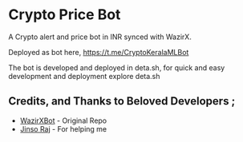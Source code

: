 # Crypto Price Bot
A Crypto alert and price bot in INR synced with WazirX.

Deployed as bot here,
https://t.me/CryptoKeralaMLBot

The bot is developed and deployed in deta.sh, for quick and easy development and deployment explore deta.sh 

## Credits, and Thanks to Beloved Developers ;

* [WazirXBot](https://github.com/99products/WazirxBot) - Original Repo
* [Jinso Raj](https://github.com/jinsoraj) - For helping me 
